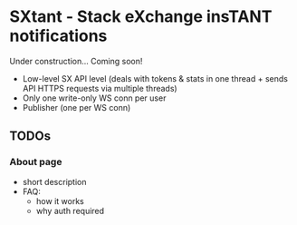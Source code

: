 # SXtant - Stack eXchange insTANT notifications
Under construction... Coming soon!

- Low-level SX API level (deals with tokens & stats in one thread + sends API HTTPS requests via multiple threads)
- Only one write-only WS conn per user
- Publisher (one per WS conn)

## TODOs
### About page
 - short description
 - FAQ:
   - how it works
   - why auth required
